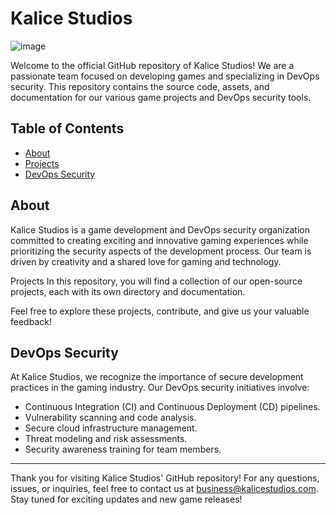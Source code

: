# Kalice Studios

![image](https://github.com/KaliceStudios/.github/assets/106179820/6294abe1-0f34-4741-964e-ddc0ac2e9e06)

Welcome to the official GitHub repository of Kalice Studios! We are a passionate team focused on developing games and specializing in DevOps security. This repository contains the source code, assets, and documentation for our various game projects and DevOps security tools.

## Table of Contents

- [About](#about)
- [Projects](#projects)
- [DevOps Security](#devops-security)

## About

Kalice Studios is a game development and DevOps security organization committed to creating exciting and innovative gaming experiences while prioritizing the security aspects of the development process. Our team is driven by creativity and a shared love for gaming and technology.

Projects
In this repository, you will find a collection of our open-source projects, each with its own directory and documentation.

Feel free to explore these projects, contribute, and give us your valuable feedback!

## DevOps Security

At Kalice Studios, we recognize the importance of secure development practices in the gaming industry. Our DevOps security initiatives involve:

- Continuous Integration (CI) and Continuous Deployment (CD) pipelines.
- Vulnerability scanning and code analysis.
- Secure cloud infrastructure management.
- Threat modeling and risk assessments.
- Security awareness training for team members.

---

Thank you for visiting Kalice Studios' GitHub repository! For any questions, issues, or inquiries, feel free to contact us at [business@kalicestudios.com](mailto:business@kalicestudios.com). Stay tuned for exciting updates and new game releases!
